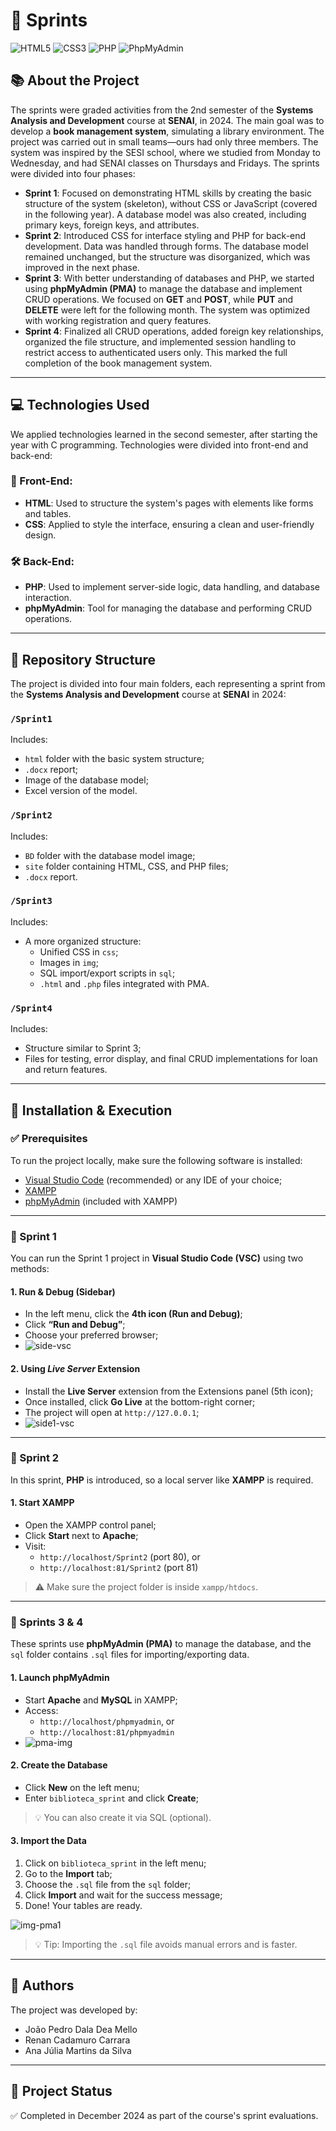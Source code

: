 # 🚀 Sprints
<div align="left">

![HTML5](https://img.shields.io/badge/HTML5-E34F26?style=for-the-badge&logo=html5&logoColor=white)
![CSS3](https://img.shields.io/badge/CSS3-1572B6?style=for-the-badge&logo=css3&logoColor=white)
![PHP](https://img.shields.io/badge/PHP-777BB4?style=for-the-badge&logo=php&logoColor=white)
![PhpMyAdmin](https://img.shields.io/badge/PhpMyAdmin-6C78AF?style=for-the-badge&logo=phpmyadmin&logoColor=white)
</div>

## 📚 About the Project

The sprints were graded activities from the 2nd semester of the **Systems Analysis and Development** course at **SENAI**, in 2024. The main goal was to develop a **book management system**, simulating a library environment. The project was carried out in small teams—ours had only three members. The system was inspired by the SESI school, where we studied from Monday to Wednesday, and had SENAI classes on Thursdays and Fridays. The sprints were divided into four phases:

- **Sprint 1**: Focused on demonstrating HTML skills by creating the basic structure of the system (skeleton), without CSS or JavaScript (covered in the following year). A database model was also created, including primary keys, foreign keys, and attributes.
- **Sprint 2**: Introduced CSS for interface styling and PHP for back-end development. Data was handled through forms. The database model remained unchanged, but the structure was disorganized, which was improved in the next phase.
- **Sprint 3**: With better understanding of databases and PHP, we started using **phpMyAdmin (PMA)** to manage the database and implement CRUD operations. We focused on **GET** and **POST**, while **PUT** and **DELETE** were left for the following month. The system was optimized with working registration and query features.
- **Sprint 4**: Finalized all CRUD operations, added foreign key relationships, organized the file structure, and implemented session handling to restrict access to authenticated users only. This marked the full completion of the book management system.

---

## 💻 Technologies Used

We applied technologies learned in the second semester, after starting the year with C programming. Technologies were divided into front-end and back-end:

### 🎨 Front-End:
- **HTML**: Used to structure the system's pages with elements like forms and tables.
- **CSS**: Applied to style the interface, ensuring a clean and user-friendly design.

### 🛠 Back-End:
- **PHP**: Used to implement server-side logic, data handling, and database interaction.
- **phpMyAdmin**: Tool for managing the database and performing CRUD operations.

---

## 📂 Repository Structure

The project is divided into four main folders, each representing a sprint from the **Systems Analysis and Development** course at **SENAI** in 2024:

### `/Sprint1`
Includes:
- `html` folder with the basic system structure;
- `.docx` report;
- Image of the database model;
- Excel version of the model.

### `/Sprint2`
Includes:
- `BD` folder with the database model image;
- `site` folder containing HTML, CSS, and PHP files;
- `.docx` report.

### `/Sprint3`
Includes:
- A more organized structure:
  - Unified CSS in `css`;
  - Images in `img`;
  - SQL import/export scripts in `sql`;
  - `.html` and `.php` files integrated with PMA.

### `/Sprint4`
Includes:
- Structure similar to Sprint 3;
- Files for testing, error display, and final CRUD implementations for loan and return features.

---

## 🚀 Installation & Execution

### ✅ Prerequisites

To run the project locally, make sure the following software is installed:

- [Visual Studio Code](https://code.visualstudio.com/) (recommended) or any IDE of your choice;
- [XAMPP](https://www.apachefriends.org/)
- [phpMyAdmin](https://www.phpmyadmin.net/) (included with XAMPP)

---

### 🧱 Sprint 1

You can run the Sprint 1 project in **Visual Studio Code (VSC)** using two methods:

#### 1. Run & Debug (Sidebar)
- In the left menu, click the **4th icon (Run and Debug)**;
- Click **“Run and Debug”**;
- Choose your preferred browser;
- ![side-vsc](img/vsc1.png)

#### 2. Using *Live Server* Extension
- Install the **Live Server** extension from the Extensions panel (5th icon);
- Once installed, click **Go Live** at the bottom-right corner;
- The project will open at `http://127.0.0.1`;
- ![side1-vsc](img/vsc2.png)

---

### 🧱 Sprint 2

In this sprint, **PHP** is introduced, so a local server like **XAMPP** is required.

#### 1. Start XAMPP
- Open the XAMPP control panel;
- Click **Start** next to **Apache**;
- Visit:
  - `http://localhost/Sprint2` (port 80), or
  - `http://localhost:81/Sprint2` (port 81)

> ⚠️ Make sure the project folder is inside `xampp/htdocs`.

---

### 🧱 Sprints 3 & 4

These sprints use **phpMyAdmin (PMA)** to manage the database, and the `sql` folder contains `.sql` files for importing/exporting data.

#### 1. Launch phpMyAdmin
- Start **Apache** and **MySQL** in XAMPP;
- Access:
  - `http://localhost/phpmyadmin`, or
  - `http://localhost:81/phpmyadmin`
- ![pma-img](img/pma.png)

#### 2. Create the Database
- Click **New** on the left menu;
- Enter `biblioteca_sprint` and click **Create**;

> 💡 You can also create it via SQL (optional).

#### 3. Import the Data
1. Click on `biblioteca_sprint` in the left menu;
2. Go to the **Import** tab;
3. Choose the `.sql` file from the `sql` folder;
4. Click **Import** and wait for the success message;
5. Done! Your tables are ready.

![img-pma1](img/pma1.png)

> 💡 Tip: Importing the `.sql` file avoids manual errors and is faster.

---

## 👥 Authors

The project was developed by:

- João Pedro Dala Dea Mello  
- Renan Cadamuro Carrara  
- Ana Júlia Martins da Silva  

---

## 📌 Project Status

✅ Completed in December 2024 as part of the course's sprint evaluations.
